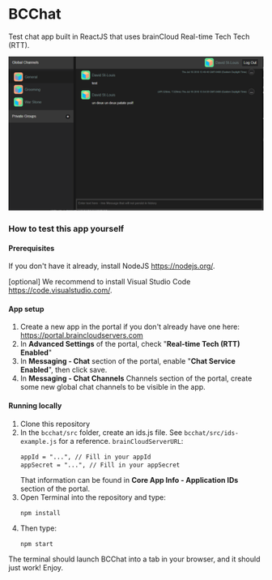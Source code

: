 # BCChat

Test chat app built in ReactJS that uses brainCloud Real-time Tech Tech (RTT).

![](Screenshots/bcchat-GamePlay.png)

### How to test this app yourself

#### Prerequisites
If you don't have it already, install NodeJS https://nodejs.org/.

[optional] We recommend to install Visual Studio Code https://code.visualstudio.com/.

#### App setup
1. Create a new app in the portal if you don't already have one here: https://portal.braincloudservers.com
2. In **Advanced Settings** of the portal, check "**Real-time Tech (RTT) Enabled**"
3. In **Messaging - Chat** section of the portal, enable "**Chat Service Enabled**", then click save.
4. In **Messaging - Chat Channels** Channels section of the portal, create some new global chat channels to be visible in the app.

#### Running locally
1. Clone this repository
2. In the `bcchat/src` folder, create an ids.js file. See `bcchat/src/ids-example.js` for a reference.
`brainCloudServerURL`:
    ```
    appId = "...", // Fill in your appId
    appSecret = "...", // Fill in your appSecret
    
    ```
    That information can be found in **Core App Info - Application IDs** section of the portal.
3. Open Terminal into the repository and type:
   ```
   npm install
   ```
4. Then type:
   ```
   npm start
   ```

The terminal should launch BCChat into a tab in your browser, and it should just work! Enjoy.
